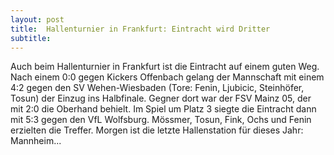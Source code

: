 ```yaml
---
layout: post
title:  Hallenturnier in Frankfurt: Eintracht wird Dritter
subtitle:  
---
```


Auch beim Hallenturnier in Frankfurt ist die Eintracht auf einem guten Weg. Nach einem 0:0 gegen Kickers Offenbach gelang der Mannschaft mit einem 4:2 gegen den SV Wehen-Wiesbaden (Tore: Fenin, Ljubicic, Steinhöfer, Tosun) der Einzug ins Halbfinale. Gegner dort war der FSV Mainz 05, der mit 2:0 die Oberhand behielt. Im Spiel um Platz 3 siegte die Eintracht dann mit 5:3 gegen den VfL Wolfsburg. Mössmer, Tosun, Fink, Ochs und Fenin erzielten die Treffer. Morgen ist die letzte Hallenstation für dieses Jahr: Mannheim...


